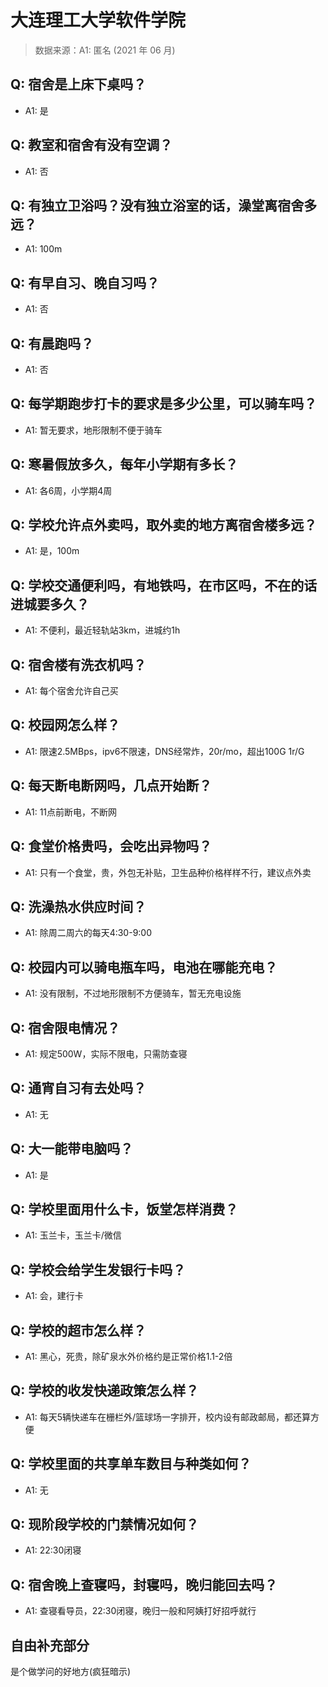 # 大连理工大学软件学院

> 数据来源：A1: 匿名 (2021 年 06 月)

## Q: 宿舍是上床下桌吗？

- A1: 是

## Q: 教室和宿舍有没有空调？

- A1: 否

## Q: 有独立卫浴吗？没有独立浴室的话，澡堂离宿舍多远？

- A1: 100m

## Q: 有早自习、晚自习吗？

- A1: 否

## Q: 有晨跑吗？

- A1: 否

## Q: 每学期跑步打卡的要求是多少公里，可以骑车吗？

- A1: 暂无要求，地形限制不便于骑车

## Q: 寒暑假放多久，每年小学期有多长？

- A1: 各6周，小学期4周

## Q: 学校允许点外卖吗，取外卖的地方离宿舍楼多远？

- A1: 是，100m

## Q: 学校交通便利吗，有地铁吗，在市区吗，不在的话进城要多久？

- A1: 不便利，最近轻轨站3km，进城约1h

## Q: 宿舍楼有洗衣机吗？

- A1: 每个宿舍允许自己买

## Q: 校园网怎么样？

- A1: 限速2.5MBps，ipv6不限速，DNS经常炸，20r/mo，超出100G 1r/G

## Q: 每天断电断网吗，几点开始断？

- A1: 11点前断电，不断网

## Q: 食堂价格贵吗，会吃出异物吗？

- A1: 只有一个食堂，贵，外包无补贴，卫生品种价格样样不行，建议点外卖

## Q: 洗澡热水供应时间？

- A1: 除周二周六的每天4:30-9:00

## Q: 校园内可以骑电瓶车吗，电池在哪能充电？

- A1: 没有限制，不过地形限制不方便骑车，暂无充电设施

## Q: 宿舍限电情况？

- A1: 规定500W，实际不限电，只需防查寝

## Q: 通宵自习有去处吗？

- A1: 无

## Q: 大一能带电脑吗？

- A1: 是

## Q: 学校里面用什么卡，饭堂怎样消费？

- A1: 玉兰卡，玉兰卡/微信

## Q: 学校会给学生发银行卡吗？

- A1: 会，建行卡

## Q: 学校的超市怎么样？

- A1: 黑心，死贵，除矿泉水外价格约是正常价格1.1-2倍

## Q: 学校的收发快递政策怎么样？

- A1: 每天5辆快递车在栅栏外/篮球场一字排开，校内设有邮政邮局，都还算方便

## Q: 学校里面的共享单车数目与种类如何？

- A1: 无

## Q: 现阶段学校的门禁情况如何？

- A1: 22:30闭寝

## Q: 宿舍晚上查寝吗，封寝吗，晚归能回去吗？

- A1: 查寝看导员，22:30闭寝，晚归一般和阿姨打好招呼就行

## 自由补充部分

是个做学问的好地方(疯狂暗示)